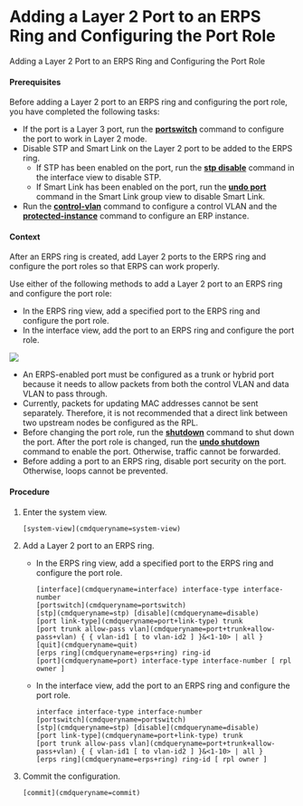 Adding a Layer 2 Port to an ERPS Ring and Configuring the Port Role
===================================================================

Adding a Layer 2 Port to an ERPS Ring and Configuring the Port Role

#### Prerequisites

Before adding a Layer 2 port to an ERPS ring and configuring the port role, you have completed the following tasks:

* If the port is a Layer 3 port, run the [**portswitch**](cmdqueryname=portswitch) command to configure the port to work in Layer 2 mode.
* Disable STP and Smart Link on the Layer 2 port to be added to the ERPS ring.
  + If STP has been enabled on the port, run the [**stp disable**](cmdqueryname=stp+disable) command in the interface view to disable STP.
  + If Smart Link has been enabled on the port, run the [**undo port**](cmdqueryname=undo+port) command in the Smart Link group view to disable Smart Link.
* Run the [**control-vlan**](cmdqueryname=control-vlan) command to configure a control VLAN and the [**protected-instance**](cmdqueryname=protected-instance) command to configure an ERP instance.

#### Context

After an ERPS ring is created, add Layer 2 ports to the ERPS ring and configure the port roles so that ERPS can work properly.

Use either of the following methods to add a Layer 2 port to an ERPS ring and configure the port role:

* In the ERPS ring view, add a specified port to the ERPS ring and configure the port role.
* In the interface view, add the port to an ERPS ring and configure the port role.

![](public_sys-resources/note_3.0-en-us.png) 

* An ERPS-enabled port must be configured as a trunk or hybrid port because it needs to allow packets from both the control VLAN and data VLAN to pass through.
* Currently, packets for updating MAC addresses cannot be sent separately. Therefore, it is not recommended that a direct link between two upstream nodes be configured as the RPL.
* Before changing the port role, run the [**shutdown**](cmdqueryname=shutdown) command to shut down the port. After the port role is changed, run the [**undo shutdown**](cmdqueryname=undo+shutdown) command to enable the port. Otherwise, traffic cannot be forwarded.
* Before adding a port to an ERPS ring, disable port security on the port. Otherwise, loops cannot be prevented.


#### Procedure

1. Enter the system view.
   
   
   ```
   [system-view](cmdqueryname=system-view)
   ```
2. Add a Layer 2 port to an ERPS ring.
   
   
   * In the ERPS ring view, add a specified port to the ERPS ring and configure the port role.
     ```
     [interface](cmdqueryname=interface) interface-type interface-number
     [portswitch](cmdqueryname=portswitch)
     [stp](cmdqueryname=stp) [disable](cmdqueryname=disable)
     [port link-type](cmdqueryname=port+link-type) trunk
     [port trunk allow-pass vlan](cmdqueryname=port+trunk+allow-pass+vlan) { { vlan-id1 [ to vlan-id2 ] }&<1-10> | all }
     [quit](cmdqueryname=quit)
     [erps ring](cmdqueryname=erps+ring) ring-id
     [port](cmdqueryname=port) interface-type interface-number [ rpl owner ]
     ```
   * In the interface view, add the port to an ERPS ring and configure the port role.
     ```
     interface interface-type interface-number
     [portswitch](cmdqueryname=portswitch)
     [stp](cmdqueryname=stp) [disable](cmdqueryname=disable)
     [port link-type](cmdqueryname=port+link-type) trunk
     [port trunk allow-pass vlan](cmdqueryname=port+trunk+allow-pass+vlan) { { vlan-id1 [ to vlan-id2 ] }&<1-10> | all }
     [erps ring](cmdqueryname=erps+ring) ring-id [ rpl owner ]
     ```
3. Commit the configuration.
   
   
   ```
   [commit](cmdqueryname=commit)
   ```